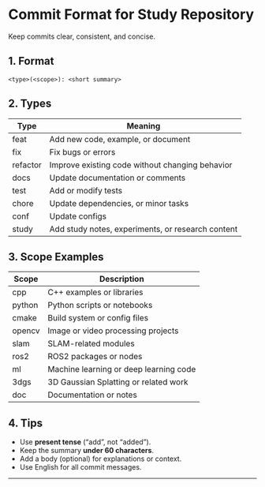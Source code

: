 # Commit Format for Study Repository

Keep commits clear, consistent, and concise.

## 1. Format

`<type>(<scope>): <short summary>`

## 2. Types

| Type | Meaning |
|------|----------|
| feat | Add new code, example, or document |
| fix | Fix bugs or errors |
| refactor | Improve existing code without changing behavior |
| docs | Update documentation or comments |
| test | Add or modify tests |
| chore | Update dependencies, or minor tasks |
| conf | Update configs |
| study | Add study notes, experiments, or research content |

## 3. Scope Examples

| Scope | Description |
|--------|--------------|
| cpp | C++ examples or libraries |
| python | Python scripts or notebooks |
| cmake | Build system or config files |
| opencv | Image or video processing projects |
| slam | SLAM-related modules |
| ros2 | ROS2 packages or nodes |
| ml | Machine learning or deep learning code |
| 3dgs | 3D Gaussian Splatting or related work |
| doc | Documentation or notes |

## 4. Tips

- Use **present tense** (“add”, not “added”).
- Keep the summary **under 60 characters**.
- Add a body (optional) for explanations or context.
- Use English for all commit messages.

---
